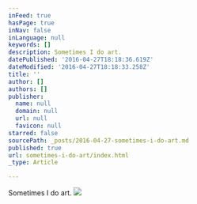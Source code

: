 ```yaml
---
inFeed: true
hasPage: true
inNav: false
inLanguage: null
keywords: []
description: Sometimes I do art.
datePublished: '2016-04-27T18:18:36.619Z'
dateModified: '2016-04-27T18:18:33.258Z'
title: ''
author: []
authors: []
publisher:
  name: null
  domain: null
  url: null
  favicon: null
starred: false
sourcePath: _posts/2016-04-27-sometimes-i-do-art.md
published: true
url: sometimes-i-do-art/index.html
_type: Article

---
```

Sometimes I do art.
![](https://the-grid-user-content.s3-us-west-2.amazonaws.com/c6e20453-c79c-4bbb-89b7-39640738ca19.jpg)